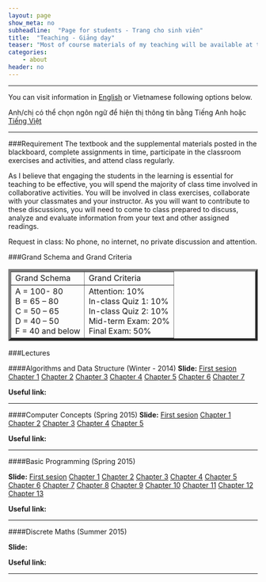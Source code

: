 ```yaml
---
layout: page
show_meta: no
subheadline:  "Page for students - Trang cho sinh viên"
title:  "Teaching - Giảng dạy"
teaser: "Most of course materials of my teaching will be available at this page."
categories:
    - about
header: no
---
```

<hr>

You can visit information in <a href="{{site.url}}/about/teaching-en/">English</a> or Vietnamese following options below. 

Anh/chị có thể chọn ngôn ngữ để hiện thị thông tin bằng Tiếng Anh hoặc <a href="{{site.url}}/about/teaching-vn/">Tiếng Việt</a>

<hr>

###Requirement
The textbook and the supplemental materials posted in the blackboard, complete assignments in time, participate in the classroom exercises and activities, and attend class regularly. 

As I believe that engaging the students in the learning is essential for teaching to be effective, you will spend the majority of class time involved in collaborative activities. You will be involved in class exercises, collaborate with your classmates and your instructor.  As you will want to contribute to these discussions, you will need to come to class prepared to discuss, analyze and evaluate information from your text and other assigned readings.

Request in class: No phone, no internet, no private discussion and attention. 

###Grand Schema and Grand Criteria
<center>
<table border="5">
	<tr>
		<td>
			Grand Schema
		</td>
		<td>
			Grand Criteria
		</td>
	</tr>
	<tr>
		<td>
			A = 100- 80<br>
			B = 65 – 80<br>
			C = 50 – 65<br>
			D = 40 – 50<br>
			F = 40 and below<br>
		</td>
		<td>
			Attention: 10%<br>
			In-class Quiz 1: 10%<br>
			In-class Quiz 2: 10%<br>	
			Mid-term Exam: 20%<br>
			Final Exam: 50%<br>
		</td>
	</tr>
</table>	
</center>

###Lectures

####Algorithms and Data Structure (Winter - 2014)
**Slide:** [First sesion][1] [Chapter 1][2] [Chapter 2][3] [Chapter 3][4] [Chapter 4][5] [Chapter 5][6] [Chapter 6][7] [Chapter 7][8]   

**Useful link:**

<hr>

####Computer Concepts (Spring 2015)
**Slide:** [First sesion][9] [Chapter 1][10] [Chapter 2][11] [Chapter 3][12] [Chapter 4][13] [Chapter 5][14]    

**Useful link:** 

<hr>

####Basic Programming (Spring 2015)

**Slide:** [First sesion][15] [Chapter 1][16] [Chapter 2][17] [Chapter 3][18] [Chapter 4][19] [Chapter 5][20] [Chapter 6][21] [Chapter 7][22] [Chapter 8][23] [Chapter 9][24] [Chapter 10][25] [Chapter 11][26] [Chapter 12][27] [Chapter 13][28] 

**Useful link:**

<hr>

####Discrete Maths (Summer 2015)

**Slide:** 

**Useful link:**

<hr>

 [1]: https://drive.google.com/open?id=0BxBiM0OcuJd_LVdZb21ZUkhkWlk&authuser=0/
 [2]: https://drive.google.com/open?id=0BxBiM0OcuJd_LUhuc3dJVllsZ0k&authuser=0/
 [3]: https://drive.google.com/open?id=0BxBiM0OcuJd_MVZfNldfWWhjM0E&authuser=0/
 [4]: https://drive.google.com/open?id=0BxBiM0OcuJd_YzllWTRBVmV1V1k&authuser=0/ 
 [5]: https://drive.google.com/open?id=0BxBiM0OcuJd_VnlBLV9YYWY3VTg&authuser=0/
 [6]: https://drive.google.com/open?id=0BxBiM0OcuJd_eUM3ZGJqeUFlZTA&authuser=0/
 [7]: https://drive.google.com/open?id=0BxBiM0OcuJd_VkhSQW5TX1R0Rm8&authuser=0/
 [8]: https://drive.google.com/open?id=0BxBiM0OcuJd_SngtYWRYalpoQVU&authuser=0/
 [9]: https://drive.google.com/open?id=0BxBiM0OcuJd_cUZaSWlvLXpuaFk&authuser=0/
 [10]: https://drive.google.com/open?id=0BxBiM0OcuJd_MG9fdDF3dXFrRWs&authuser=0/
 [11]: https://drive.google.com/open?id=0BxBiM0OcuJd_UF9sVU50Rm5qTEk&authuser=0/
 [12]: https://drive.google.com/open?id=0BxBiM0OcuJd_bmNQbUpjaXNQM1U&authuser=0/
 [13]: https://drive.google.com/open?id=0BxBiM0OcuJd_OGZjakRoV2Y2S00&authuser=0/
 [14]: https://drive.google.com/open?id=0BxBiM0OcuJd_d2dYeVJrdDBnRTA&authuser=0/
 [15]: https://drive.google.com/open?id=0BxBiM0OcuJd_RFZfRGdaamxObW8&authuser=0/
 [16]: https://drive.google.com/open?id=0BxBiM0OcuJd_c0JPT0E5WE9xY2s&authuser=0/
 [17]: https://drive.google.com/open?id=0BxBiM0OcuJd_NXlZX1MyTXhlaTA&authuser=0/
 [18]: https://drive.google.com/open?id=0BxBiM0OcuJd_cTkxMWdaNGx3RDA&authuser=0/
 [19]: https://drive.google.com/open?id=0BxBiM0OcuJd_d0tsVUh1azNmbzA&authuser=0/
 [20]: https://drive.google.com/open?id=0BxBiM0OcuJd_TnQzb19zbHFXQk0&authuser=0/
 [21]: https://drive.google.com/open?id=0BxBiM0OcuJd_ZlFVSGtLckEwa2c&authuser=0/
 [22]: https://drive.google.com/open?id=0BxBiM0OcuJd_MEtFTnQ4UmJQTms&authuser=0/
 [23]: https://drive.google.com/open?id=0BxBiM0OcuJd_bmZvYWo3bFNBV2c&authuser=0/
 [24]: https://drive.google.com/open?id=0BxBiM0OcuJd_UENlZGs0UVp1NWs&authuser=0/
 [25]: https://drive.google.com/open?id=0BxBiM0OcuJd_dFZUekxhbFJDYXc&authuser=0/
 [26]: https://drive.google.com/open?id=0BxBiM0OcuJd_eVpQVmpnd2tzUDQ&authuser=0/
 [27]: https://drive.google.com/open?id=0BxBiM0OcuJd_LXFTYlNsazc1ajQ&authuser=0/
 [28]: https://drive.google.com/open?id=0BxBiM0OcuJd_aVRud196MVRUalk&authuser=0/
 [29]: #
 [30]: #
 [31]: #
